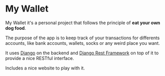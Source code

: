 # My Wallet
My Wallet it's a personal project that follows the principle of **eat your own dog food**.

The purpose of the app is to keep track of your transactions for differents accounts, like bank accounts, wallets, socks or any weird place you want.

It uses [Django](https://www.djangoproject.com/) on the backend and [Django Rest Framework](http://www.django-rest-framework.org/) on top of it to provide a nice RESTful interface.

Includes a nice website to play with it.